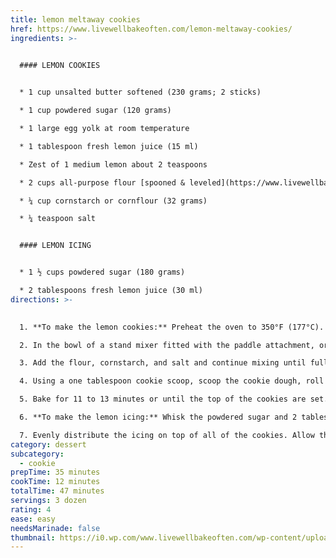 ```yaml
---
title: lemon meltaway cookies
href: https://www.livewellbakeoften.com/lemon-meltaway-cookies/
ingredients: >-
  

  #### LEMON COOKIES


  * 1 cup unsalted butter softened (230 grams; 2 sticks)

  * 1 cup powdered sugar (120 grams)

  * 1 large egg yolk at room temperature

  * 1 tablespoon fresh lemon juice (15 ml)

  * Zest of 1 medium lemon about 2 teaspoons

  * 2 cups all-purpose flour [spooned & leveled](https://www.livewellbakeoften.com/how-to-measure-flour/) (250 grams)

  * ¼ cup cornstarch or cornflour (32 grams)

  * ¼ teaspoon salt


  #### LEMON ICING


  * 1 ½ cups powdered sugar (180 grams)

  * 2 tablespoons fresh lemon juice (30 ml)
directions: >-
  

  1. **To make the lemon cookies:** Preheat the oven to 350°F (177°C). Line two large baking sheets with parchment paper or silicone baking mats and set aside.

  2. In the bowl of a stand mixer fitted with the paddle attachment, or in a large mixing bowl using a handheld mixer, beat the butter and powdered sugar together for 1 to 2 minutes or until well combined. Then, mix in the egg yolk, lemon juice, lemon zest.

  3. Add the flour, cornstarch, and salt and continue mixing until fully combined. The cookie dough will be a little crumbly at first, but it will come together as you continue mixing it.

  4. Using a one tablespoon cookie scoop, scoop the cookie dough, roll into a ball, and gently press down on each ball of cookie dough to flatten them slightly.

  5. Bake for 11 to 13 minutes or until the top of the cookies are set. Remove from the oven and allow to cool on the baking sheet for 5 to 10 minutes, then carefully transfer the cookies to a wire rack to cool completely.

  6. **To make the lemon icing:** Whisk the powdered sugar and 2 tablespoons (30 ml) of lemon juice together until well combined and no lumps remain. If the icing is too thick, add ½ teaspoon of lemon juice at a time until the icing has reached your desired consistency.

  7. Evenly distribute the icing on top of all of the cookies. Allow the icing to harden slightly before serving.
category: dessert
subcategory:
  - cookie
prepTime: 35 minutes
cookTime: 12 minutes
totalTime: 47 minutes
servings: 3 dozen
rating: 4
ease: easy
needsMarinade: false
thumbnail: https://i0.wp.com/www.livewellbakeoften.com/wp-content/uploads/2024/02/Lemon-Meltaway-Cookies-2.jpg?w=1360&ssl=1
---
```

